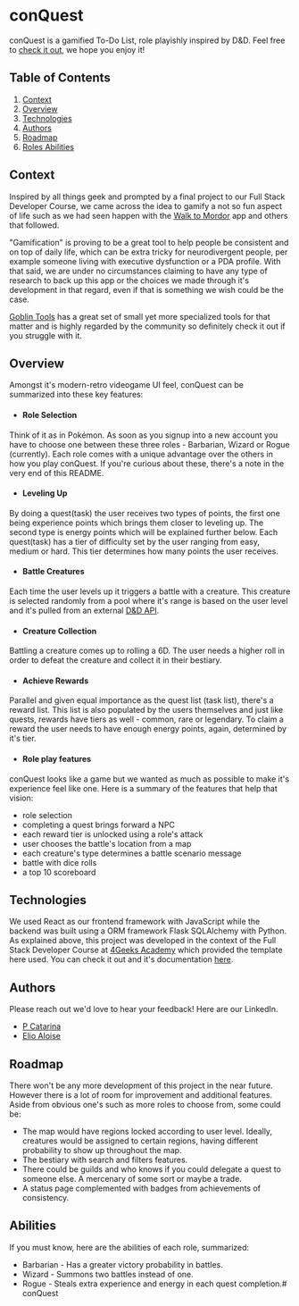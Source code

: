 # conQuest
conQuest is a gamified To-Do List, role playishly inspired by D&D. Feel free to [check it out](https://www.conquest.website), we hope you enjoy it!

## Table of Contents
1. [Context](#Context)
2. [Overview](#Overview)
3. [Technologies](#Technologies)
4. [Authors](#Authors)
5. [Roadmap](#Roadmap)
6. [Roles Abilities](#Abilities)

## Context
Inspired by all things geek and prompted by a final project to our Full Stack Developer Course, we came across the idea to gamify a not so fun aspect of life such as we had seen happen with the [Walk to Mordor](https://www.cnet.com/culture/this-lord-of-the-rings-app-is-the-only-thing-getting-me-to-exercise/) app and others that followed.

"Gamification" is proving to be a great tool to help people be consistent and on top of daily life, which can be extra tricky for neurodivergent people, per example someone living with executive dysfunction or a PDA profile. With that said, we are under no circumstances claiming to have any type of research to back up this app or the choices we made through it's development in that regard, even if that is something we wish could be the case.

[Goblin Tools](https://goblin.tools/) has a great set of small yet more specialized tools for that matter and is highly regarded by the community so definitely check it out if you struggle with it.

## Overview
Amongst it's modern-retro videogame UI feel, conQuest can be summarized into these key features:

* #### Role Selection
Think of it as in Pokémon. As soon as you signup into a new account you have to choose one between these three roles - Barbarian, Wizard or Rogue (currently). Each role comes with a unique advantage over the others in how you play conQuest. If you're curious about these, there's a note in the very end of this README.

* #### Leveling Up
By doing a quest(task) the user receives two types of points, the first one being experience points which brings them closer to leveling up. The second type is energy points which will be explained further below. Each quest(task) has a tier of difficulty set by the user ranging from easy, medium or hard. This tier determines how many points the user receives.

* #### Battle Creatures
Each time the user levels up it triggers a battle with a creature. This creature is selected randomly from a pool where it's range is based on the user level and it's pulled from an external [D&D API](https://www.dnd5eapi.co/).

* #### Creature Collection
Battling a creature comes up to rolling a 6D. The user needs a higher roll in order to defeat the creature and collect it in their bestiary.

* #### Achieve Rewards
Parallel and given equal importance as the quest list (task list), there's a reward list. This list is also populated by the users themselves and just like quests, rewards have tiers as well - common, rare or legendary. To claim a reward the user needs to have enough energy points, again, determined by it's tier.

* #### Role play features
conQuest looks like a game but we wanted as much as possible to make it's experience feel like one. Here is a summary of the features that help that vision:
	
* role selection
* completing a quest brings forward a NPC
* each reward tier is unlocked using a role's attack
* user chooses the battle's location from a map
* each creature's type determines a battle scenario message
* battle with dice rolls
*  a top 10 scoreboard

## Technologies
We used React as our frontend framework with JavaScript while the backend was built using a ORM framework Flask SQLAlchemy with Python. As explained above, this project was developed in the context of the Full Stack Developer Course at [4Geeks Academy](https://4geeksacademy.com/us/index) which provided the template here used. You can check it out and it's documentation [here](https://4geeks.com/docs/start/templates-boilerplates-intro).

## Authors
Please reach out we'd love to hear your feedback! Here are our LinkedIn.
* [P Catarina](https://www.linkedin.com/in/p-catarina/)
* [Elio Aloise](https://www.linkedin.com/in/elio-aloise-427a042a7/)

## Roadmap
There won't be any more development of this project in the near future. However there is a lot of room for improvement and additional features. Aside from obvious one's such as more roles to choose from, some could be:

* The map would have regions locked according to user level. Ideally, creatures would be assigned to certain regions, having different probability to show up throughout the map.
* The bestiary with search and filters features.
* There could be guilds and who knows if you could delegate a quest to someone else. A mercenary of some sort or maybe a trade.
* A status page complemented with badges from achievements of consistency.

## Abilities
If you must know, here are the abilities of each role, summarized:

* Barbarian - Has a greater victory probability in battles.
* Wizard - Summons two battles instead of one.
* Rogue - Steals extra experience and energy in each quest completion.#   c o n Q u e s t  
 